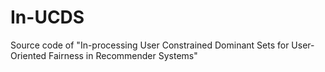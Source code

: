 # In-UCDS
Source code of "In-processing User Constrained Dominant Sets for User-Oriented Fairness in Recommender Systems"
